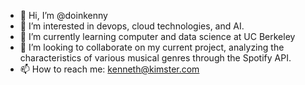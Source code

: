 - 👋 Hi, I’m @doinkenny
- 👀 I’m interested in devops, cloud technologies, and AI.
- 🌱 I’m currently learning computer and data science at UC Berkeley
- 💞️ I’m looking to collaborate on my current project, analyzing the characteristics of various musical genres through the Spotify API.
- 📫 How to reach me: kenneth@kimster.com

<!---
doinkenny/doinkenny is a ✨ special ✨ repository because its `README.md` (this file) appears on your GitHub profile.
You can click the Preview link to take a look at your changes.
--->

